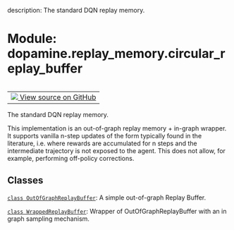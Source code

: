 description: The standard DQN replay memory.

<div itemscope itemtype="http://developers.google.com/ReferenceObject">
<meta itemprop="name" content="dopamine.replay_memory.circular_replay_buffer" />
<meta itemprop="path" content="Stable" />
</div>

# Module: dopamine.replay_memory.circular_replay_buffer

<!-- Insert buttons and diff -->

<table class="tfo-notebook-buttons tfo-api nocontent" align="left">
<td>
  <a target="_blank" href="https://github.com/google/dopamine/tree/master/dopamine/replay_memory/circular_replay_buffer.py">
    <img src="https://www.tensorflow.org/images/GitHub-Mark-32px.png" />
    View source on GitHub
  </a>
</td>
</table>

The standard DQN replay memory.

This implementation is an out-of-graph replay memory + in-graph wrapper. It
supports vanilla n-step updates of the form typically found in the literature,
i.e. where rewards are accumulated for n steps and the intermediate trajectory
is not exposed to the agent. This does not allow, for example, performing
off-policy corrections.

## Classes

[`class OutOfGraphReplayBuffer`](../../dopamine/replay_memory/circular_replay_buffer/OutOfGraphReplayBuffer.md):
A simple out-of-graph Replay Buffer.

[`class WrappedReplayBuffer`](../../dopamine/replay_memory/circular_replay_buffer/WrappedReplayBuffer.md):
Wrapper of OutOfGraphReplayBuffer with an in graph sampling mechanism.
